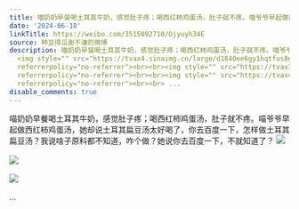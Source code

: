 ```yaml
---
title: 喵奶奶早餐喝土耳其牛奶，感觉肚子疼；喝西红柿鸡蛋汤，肚子就不疼。喵爷爷早起做西红柿鸡蛋汤，她却说土耳其扁豆汤太好喝了，你去百度一下，怎样做土耳其扁豆汤...
date: '2024-06-18'
linkTitle: https://weibo.com/3515092710/Ojyuyh34E
source: 种豆得瓜谢不谦的微博
description: 喵奶奶早餐喝土耳其牛奶，感觉肚子疼；喝西红柿鸡蛋汤，肚子就不疼。喵爷爷早起做西红柿鸡蛋汤，她却说土耳其扁豆汤太好喝了，你去百度一下，怎样做土耳其扁豆汤？我说啥子原料都不知道，咋个做？她说你去百度一下，不就知道了？
  <img style="" src="https://tvax4.sinaimg.cn/large/d1840ee6gy1hqtfus8nb3j20ua0mpn0a.jpg"
  referrerpolicy="no-referrer"><br><br><img style="" src="https://tvax3.sinaimg.cn/large/d1840ee6gy1hqtfuuf8e7j20u01uegyl.jpg"
  referrerpolicy="no-referrer"><br><br><img style="" src="https://tvax4.sinaimg.cn/large/d1840ee6gy1hqtfuw4z3oj20u0140wkq.jpg"
  referrerpolicy="no-referrer"><br><br> ...
disable_comments: true
---
```

喵奶奶早餐喝土耳其牛奶，感觉肚子疼；喝西红柿鸡蛋汤，肚子就不疼。喵爷爷早起做西红柿鸡蛋汤，她却说土耳其扁豆汤太好喝了，你去百度一下，怎样做土耳其扁豆汤？我说啥子原料都不知道，咋个做？她说你去百度一下，不就知道了？ <img style="" src="https://tvax4.sinaimg.cn/large/d1840ee6gy1hqtfus8nb3j20ua0mpn0a.jpg" referrerpolicy="no-referrer"><br><br><img style="" src="https://tvax3.sinaimg.cn/large/d1840ee6gy1hqtfuuf8e7j20u01uegyl.jpg" referrerpolicy="no-referrer"><br><br><img style="" src="https://tvax4.sinaimg.cn/large/d1840ee6gy1hqtfuw4z3oj20u0140wkq.jpg" referrerpolicy="no-referrer"><br><br> ...